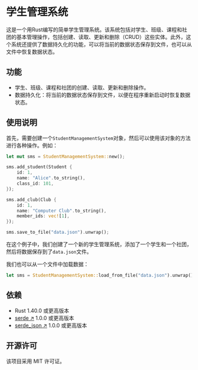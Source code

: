 # 学生管理系统

这是一个用Rust编写的简单学生管理系统。该系统包括对学生、班级、课程和社团的基本管理操作，包括创建、读取、更新和删除（CRUD）这些实体。此外，这个系统还提供了数据持久化的功能，可以将当前的数据状态保存到文件，也可以从文件中恢复数据状态。

## 功能

- 学生、班级、课程和社团的创建、读取、更新和删除操作。
- 数据持久化：将当前的数据状态保存到文件，以便在程序重新启动时恢复数据状态。

## 使用说明

首先，需要创建一个`StudentManagementSystem`对象，然后可以使用该对象的方法进行各种操作。例如：

```rust
let mut sms = StudentManagementSystem::new();

sms.add_student(Student {
    id: 1,
    name: "Alice".to_string(),
    class_id: 101,
});

sms.add_club(Club {
    id: 1,
    name: "Computer Club".to_string(),
    member_ids: vec![1],
});

sms.save_to_file("data.json").unwrap();
```

在这个例子中，我们创建了一个新的学生管理系统，添加了一个学生和一个社团，然后将数据保存到了`data.json`文件。

我们也可以从一个文件中加载数据：

```rust
let sms = StudentManagementSystem::load_from_file("data.json").unwrap();
```

## 依赖

- Rust 1.40.0 或更高版本
- [serde ↗](https://crates.io/crates/serde) 1.0.0 或更高版本
- [serde_json ↗](https://crates.io/crates/serde_json) 1.0.0 或更高版本

## 开源许可

该项目采用 MIT 许可证。